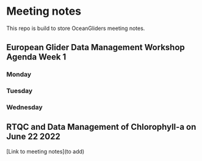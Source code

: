# Meeting notes

This repo is build to store OceanGliders meeting notes.


## European Glider Data Management Workshop Agenda Week 1

### Monday

### Tuesday

### Wednesday

## RTQC and Data Management of Chlorophyll-a on June 22 2022
[Link to meeting notes](to add)
